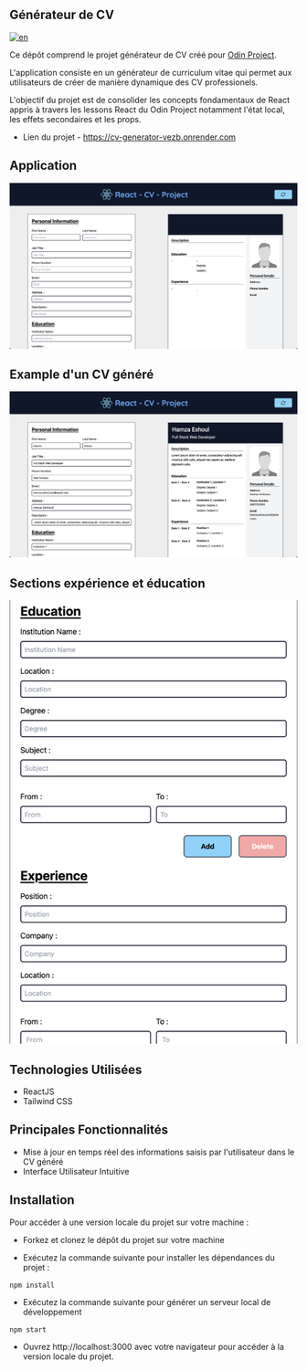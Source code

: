 ## Générateur de CV

[![en](https://img.shields.io/badge/lang-en-red)](README.md)

Ce dépôt comprend le projet générateur de CV créé pour [Odin Project](https://www.theodinproject.com/lessons/node-path-react-new-cv-application).

L'application consiste en un générateur de curriculum vitae qui permet aux utilisateurs de créer de manière dynamique des CV professionels.

L'objectif du projet est de consolider les concepts fondamentaux de React appris à travers les lessons React du Odin Project notamment
l'état local, les effets secondaires et les props.

- Lien du projet - https://cv-generator-vezb.onrender.com

## Application

![Application Screenshot](/screenshots/Application.png)

## Example d'un CV généré

![Generated CV Screenshot](/screenshots/Example-Generated-CV.png)

## Sections expérience et éducation

![Education & Experience Sections Screenshot](/screenshots/Education-Experience-Sections.png)

## Technologies Utilisées

- ReactJS
- Tailwind CSS

## Principales Fonctionnalités

- Mise à jour en temps réel des informations saisis par l'utilisateur dans le CV généré
- Interface Utilisateur Intuitive

## Installation

Pour accéder à une version locale du projet sur votre machine :

- Forkez et clonez le dépôt du projet sur votre machine

- Exécutez la commande suivante pour installer les dépendances du projet :

```
npm install
```

- Exécutez la commande suivante pour générer un serveur local de développement

```
npm start
```

- Ouvrez http://localhost:3000 avec votre navigateur pour accéder à la version locale du projet.
